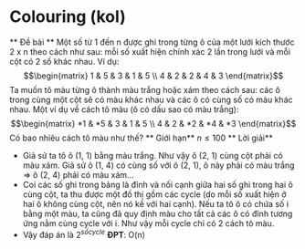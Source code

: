 # Colouring (kol)
** Đề bài ** 
Một số từ 1 đến n được ghi trong từng ô của một lưới kích thước 2 x n theo cách như sau: 
mỗi số xuất hiện chính xác 2 lần trong lưới và mỗi cột có 2 số khác nhau. Ví dụ: 
$$\begin{matrix} 1 & 5 & 3 & 1 & 5 \\ 4 & 2 & 2 & 4 & 3 \end{matrix}$$ Ta muốn tô màu từng ô thành màu trắng hoặc xám theo cách sau: các ô trong cùng một cột sẽ có màu khác nhau và các ô có cùng số có màu khác nhau. Một ví dụ về cách tô màu (ô có dấu sao có màu trắng):
$$\begin{matrix} *1 & *5 & 3 & 1 & 5 \\ 4 & 2 & *2 & *4 & *3 \end{matrix}$$ 
 Có bao nhiêu cách tô màu như thế?
 ** Giới hạn** $n \le 100$
 ** Lời giải** 
 - Giả sử ta tô ô (1, 1) bằng màu trắng. Như vậy ô (2, 1) cùng cột phải có màu xám. Giả sử ô (1, 4) có cùng số với ô (2, 1), ô này phải có màu trắng => ô (2, 4) phải có màu xám...
 - Coi các số ghi trong bảng là đỉnh và nối cạnh giữa hai số ghi trong hai ô cùng cột, ta thu được một đồ thị gồm các cycle (do mỗi số xuất hiện ở hai ô không cùng cột, nên nó kề với hai cạnh). Nếu ta tô ô có chứa số i bằng một màu, ta cũng đã quy định màu cho tất cả các ô có đỉnh tương ứng nằm cùng cycle với i. Như vậy mỗi cycle chỉ có 2 cách tô màu.
 - Vậy đáp án là $2 ^ {số cycle}$
**ĐPT**: O(n)
 